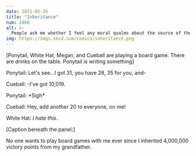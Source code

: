 ```yaml
---
date: 2021-05-26
title: "Inheritance"
num: 2468
alt: >-
  People ask me whether I feel any moral qualms about the source of the points, but if he hadn't introduced factory farming to Agricola, someone else would have.
img: https://imgs.xkcd.com/comics/inheritance.png
---
```

[Ponytail, White Hat, Megan, and Cueball are playing a board game. There are drinks on the table. Ponytail is writing something]

Ponytail: Let's see...I got 31, you have 28, 35 for you, and-

Cueball: -I've got 10,019.

Ponytail: \*Sigh\*

Cueball: Hey, add another 20 to everyone, on me!

White Hat: *I hate this*.

[Caption beneath the panel:]

No one wants to play board games with me ever since I inherited 4,000,000 victory points from my grandfather.